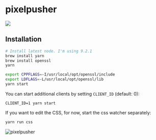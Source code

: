 # pixelpusher

![](screenshots/animation-cat.gif)

## Installation

```bash
# Install latest node. I'm using 9.2.1
brew install yarn
brew install openssl
yarn

export CPPFLAGS=-I/usr/local/opt/openssl/include
export LDFLAGS=-L/usr/local/opt/openssl/lib
yarn start
```

You can start additional clients by setting `CLIENT_ID` (default: 0):

```
CLIENT_ID=1 yarn start
```

If you want to edit the CSS, for now, start the css watcher separately:

```bash
yarn run css
```

![pixelpusher](screenshots/screenshot-cat.png)
